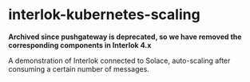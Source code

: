 # interlok-kubernetes-scaling

__Archived since pushgateway is deprecated, so we have removed the corresponding components in Interlok 4.x__

A demonstration of Interlok connected to Solace, auto-scaling after consuming a certain number of messages.
